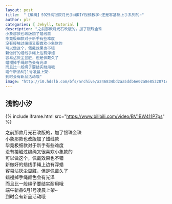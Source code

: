 ```yaml
---
layout: post
title:  "【编绳】S925纯银灰月光手绳DIY视频教学~还是零基础上手系列的~"
author: plr
categories: [ Jekyll, tutorial ]
description: "之前那款月光石改版的，加了银珠金珠
小象那款也改版加了蜡线款
毕竟极细款对于新手有些难度
没有接触过编绳又很喜欢小象款的
可以做这个，佩戴效果也不错
新做好的蜡线手绳上边有浮蜡
容易沾灰尘显脏，但是佩戴久了
蜡褪掉手绳颜色会有光泽
而且比一般绳子要结实耐用哦
端午新品6月1号凌晨上架~
到时会有新品活动哦"
image: "http://i0.hdslb.com/bfs/archive/a246834bd2aa5ddb6e02a8e8532071c4c9dbb144.jpg"
---
```

## 浅韵小汐

{% include iframe.html src="https://www.bilibili.com/video/BV1BW411P7ps" %}

之前那款月光石改版的，加了银珠金珠<br>小象那款也改版加了蜡线款<br>毕竟极细款对于新手有些难度<br>没有接触过编绳又很喜欢小象款的<br>可以做这个，佩戴效果也不错<br>新做好的蜡线手绳上边有浮蜡<br>容易沾灰尘显脏，但是佩戴久了<br>蜡褪掉手绳颜色会有光泽<br>而且比一般绳子要结实耐用哦<br>端午新品6月1号凌晨上架~<br>到时会有新品活动哦

